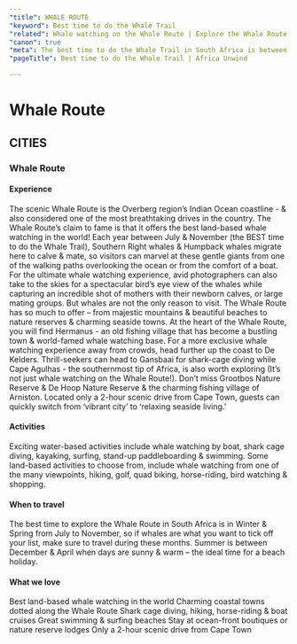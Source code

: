 ```yaml
---
"title": WHALE ROUTE
"keyword": Best time to do the Whale Trail
"related": Whale watching on the Whale Route | Explore the Whale Route, South Africa | Whale migration season on the Whale Route | Whale Route travel recommendations
"canon": true
"meta": The best time to do the Whale Trail in South Africa is between July and November. Let Africa Unwind give you the ultimate Whale Route travel recommendations!
"pageTitle": Best time to do the Whale Trail | Africa Unwind

---
```


# Whale Route
## CITIES
### Whale Route

#### Experience
The scenic Whale Route is the Overberg region’s Indian Ocean coastline - &amp; also considered one of the most breathtaking drives in the country.
The Whale Route’s claim to fame is that it offers the best land-based whale watching in the world!
Each year between July &amp; November (the BEST time to do the Whale Trail), Southern Right whales &amp; Humpback whales migrate here to calve &amp; mate, so visitors can marvel at these gentle giants from one of the walking paths overlooking the ocean or from the comfort of a boat.
For the ultimate whale watching experience, avid photographers can also take to the skies for a spectacular bird’s eye view of the whales while capturing an incredible shot of mothers with their newborn calves, or large mating groups.
But whales are not the only reason to visit. The Whale Route has so much to offer – from majestic mountains &amp; beautiful beaches to nature reserves &amp; charming seaside towns.
At the heart of the Whale Route, you will find Hermanus - an old fishing village that has become a bustling town &amp; world-famed whale watching base.
For a more exclusive whale watching experience away from crowds, head further up the coast to De Kelders.
Thrill-seekers can head to Gansbaai for shark-cage diving while Cape Agulhas - the southernmost tip of Africa, is also worth exploring (It’s not just whale watching on the Whale Route!). 
Don’t miss Grootbos Nature Reserve &amp; De Hoop Nature Reserve &amp; the charming fishing village of Arniston.
Located only a 2-hour scenic drive from Cape Town, guests can quickly switch from ‘vibrant city’ to ‘relaxing seaside living.’

#### Activities
Exciting water-based activities include whale watching by boat, shark cage diving, kayaking, surfing, stand-up paddleboarding &amp; swimming.
Some land-based activities to choose from, include whale watching from one of the many viewpoints, hiking, golf, quad biking, horse-riding, bird watching &amp; shopping.

#### When to travel
The best time to explore the Whale Route in South Africa is in Winter &amp; Spring from July to November, so if whales are what you want to tick off your list, make sure to travel during these months. Summer is between December &amp; April when days are sunny &amp; warm – the ideal time for a beach holiday.


#### What we love
Best land-based whale watching in the world
Charming coastal towns dotted along the Whale Route
Shark cage diving, hiking, horse-riding &amp; boat cruises
Great swimming &amp; surfing beaches
Stay at ocean-front boutiques or nature reserve lodges
Only a 2-hour scenic drive from Cape Town